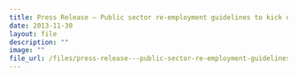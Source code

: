 ```yaml
---
title: Press Release – Public sector re‑employment guidelines to kick off next year
date: 2013-11-30
layout: file
description: ""
image: ""
file_url: /files/press-release---public-sector-re-employment-guidelines-to-kick-off-next-year.pdf
---
```

